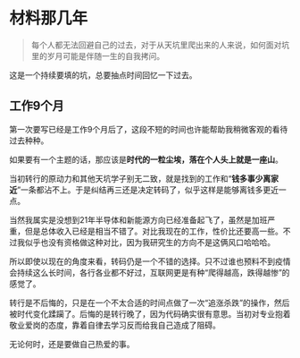 # 材料那几年
> 每个人都无法回避自己的过去，对于从天坑里爬出来的人来说，如何面对坑里的岁月可能是伴随一生的自我拷问。

这是一个持续要填的坑，总要抽点时间回忆一下过去。

## 工作9个月
第一次要写已经是工作9个月后了，这段不短的时间也许能帮助我稍微客观的看待过去种种。

如果要有一个主题的话，那应该是**时代的一粒尘埃，落在个人头上就是一座山**。

当初转行的原动力和其他天坑学子别无二致，就是找到的工作和“**钱多事少离家近**”一条都沾不上。于是纠结再三还是决定转码了，似乎这样是能够离钱多更近一点。

当然我属实是没想到21年半导体和新能源方向已经准备起飞了，虽然是加班严重，但是总体收入已经是相当不错了。对比我现在的工作，性价比还要高一些。不过我似乎也没有资格做这种对比，因为我研究生的方向不是这俩风口哈哈哈。

所以即使以现在的角度来看，转码仍是一个不错的选择。只不过谁也预料不到疫情会持续这么长时间，各行各业都不好过，互联网更是有种“爬得越高，跌得越惨”的感觉了。

转行是不后悔的，只是在一个不太合适的时间点做了一次“追涨杀跌”的操作，然后被时代变化蹂躏了。后悔的是转行晚了，因为代码确实很有意思。当初对专业抱着敬业爱岗的态度，靠着自律去学习反而给我自己造成了阻碍。

无论何时，还是要做自己热爱的事。
